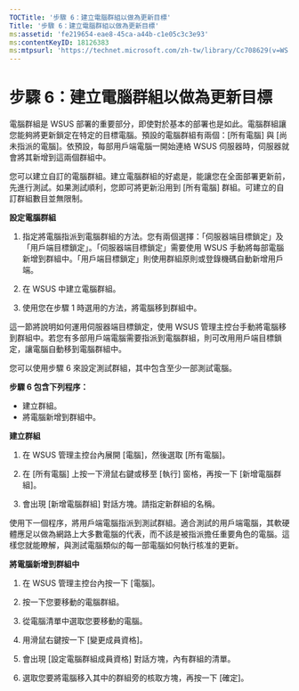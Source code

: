 ```yaml
---
TOCTitle: '步驟 6：建立電腦群組以做為更新目標'
Title: '步驟 6：建立電腦群組以做為更新目標'
ms:assetid: 'fe219654-eae8-45ca-a44b-c1e05c3c3e93'
ms:contentKeyID: 18126383
ms:mtpsurl: 'https://technet.microsoft.com/zh-tw/library/Cc708629(v=WS.10)'
---
```


步驟 6：建立電腦群組以做為更新目標
==================================

電腦群組是 WSUS 部署的重要部分，即使對於基本的部署也是如此。電腦群組讓您能夠將更新鎖定在特定的目標電腦。預設的電腦群組有兩個：\[所有電腦\] 與 \[尚未指派的電腦\]。依預設，每部用戶端電腦一開始連絡 WSUS 伺服器時，伺服器就會將其新增到這兩個群組中。

您可以建立自訂的電腦群組。建立電腦群組的好處是，能讓您在全面部署更新前，先進行測試。如果測試順利，您即可將更新沿用到 \[所有電腦\] 群組。可建立的自訂群組數目並無限制。

**設定電腦群組**
1.  指定將電腦指派到電腦群組的方法。您有兩個選擇：「伺服器端目標鎖定」及「用戶端目標鎖定」。「伺服器端目標鎖定」需要使用 WSUS 手動將每部電腦新增到群組中。「用戶端目標鎖定」則使用群組原則或登錄機碼自動新增用戶端。

2.  在 WSUS 中建立電腦群組。

3.  使用您在步驟 1 時選用的方法，將電腦移到群組中。

這一節將說明如何運用伺服器端目標鎖定，使用 WSUS 管理主控台手動將電腦移到群組中。若您有多部用戶端電腦需要指派到電腦群組，則可改用用戶端目標鎖定，讓電腦自動移到電腦群組中。

您可以使用步驟 6 來設定測試群組，其中包含至少一部測試電腦。

**步驟 6 包含下列程序：**

-   建立群組。
-   將電腦新增到群組中。

**建立群組**
1.  在 WSUS 管理主控台內展開 \[電腦\]，然後選取 \[所有電腦\]。

2.  在 \[所有電腦\] 上按一下滑鼠右鍵或移至 \[執行\] 窗格，再按一下 \[新增電腦群組\]。

3.  會出現 \[新增電腦群組\] 對話方塊。請指定新群組的名稱。

使用下一個程序，將用戶端電腦指派到測試群組。適合測試的用戶端電腦，其軟硬體應足以做為網路上大多數電腦的代表，而不該是被指派擔任重要角色的電腦。這樣您就能瞭解，與測試電腦類似的每一部電腦如何執行核准的更新。

**將電腦新增到群組中**
1.  在 WSUS 管理主控台內按一下 \[電腦\]。

2.  按一下您要移動的電腦群組。

3.  從電腦清單中選取您要移動的電腦。

4.  用滑鼠右鍵按一下 \[變更成員資格\]。

5.  會出現 \[設定電腦群組成員資格\] 對話方塊，內有群組的清單。

6.  選取您要將電腦移入其中的群組旁的核取方塊，再按一下 \[確定\]。
